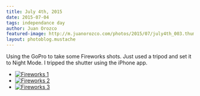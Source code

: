```yaml
---
title: July 4th, 2015
date: 2015-07-04
tags: independance day
author: Juan Orozco
featured-image: http://m.juanorozco.com/photos/2015/07/july4th_003.thumb.jpg
layout: photoblog.mustache
---
```


Using the GoPro to take some Fireworks shots. Just used a tripod and set it to Night Mode. I tripped the shutter using the iPhone app.

<!-- more -->

- [![Fireworks 1](http://m.juanorozco.com/photos/2015/07/july4th_001.medium.jpg)](http://m.juanorozco.com/photos/2015/07/july4th_001.large.jpg)
- [![Fireworks 2](http://m.juanorozco.com/photos/2015/07/july4th_002.medium.jpg)](http://m.juanorozco.com/photos/2015/07/july4th_002.large.jpg)
- [![Fireworks 3](http://m.juanorozco.com/photos/2015/07/july4th_003.medium.jpg)](http://m.juanorozco.com/photos/2015/07/july4th_003.large.jpg)
